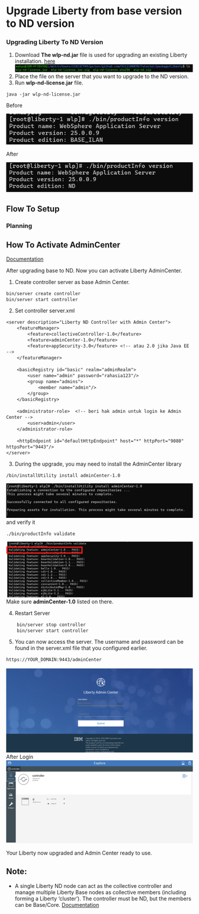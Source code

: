 # Upgrade Liberty from base version to ND version

### Upgrading Liberty To ND Version
1. Download  **The wlp-nd.jar** file is used for upgrading an existing Liberty installation. [here](https://www.ibm.com/docs/en/was-liberty/nd?topic=archives-applying-license-liberty-installations)
![Liberty ND Jar](images/liberty-nd-jar.png)
2. Place the file on the server that you want to upgrade to the ND version.
3. Run **wlp-nd-license.jar** file.
```
java -jar wlp-nd-license.jar
```

Before

![Liberty Base](images/liberty-version-base.png)

After

![Liberty ND](images/liberty-version-nd.png)

## Flow To Setup
### Planning

## How To Activate AdminCenter
[Documentation](https://www.ibm.com/docs/en/was-liberty/nd?topic=center-setting-up-admin)

After upgrading base to ND. Now you can activate Liberty AdminCenter.

1. Create controller server as base Admin Center.
```
bin/server create controller
bin/server start controller
```

2. Set controller server.xml
```
<server description="Liberty ND Controller with Admin Center">
    <featureManager>
        <feature>collectiveController-1.0</feature>
        <feature>adminCenter-1.0</feature>
        <feature>appSecurity-3.0</feature> <!-- atau 2.0 jika Java EE -->
    </featureManager>

    <basicRegistry id="basic" realm="adminRealm">
        <user name="admin" password="rahasia123"/>
        <group name="admins">
            <member name="admin"/>
        </group>
    </basicRegistry>

    <administrator-role>  <!-- beri hak admin untuk login ke Admin Center -->
        <user>admin</user>
    </administrator-role>

    <httpEndpoint id="defaultHttpEndpoint" host="*" httpPort="9080" httpsPort="9443"/>
</server>
```

3. During the upgrade, you may need to install the AdminCenter library
```
/bin/installUtility install adminCenter-1.0
```
![admin center installation](images/liberty-installing-nd-admin-center.png)
and verify it
```
./bin/productInfo validate
```
![admin center installation result](images/liberty-installing-nd-admin-center-result.png)
Make sure **adminCenter-1.0** listed on there.

4. Restart Server
```
    bin/server stop controller
    bin/server start controller
```

5. You can now access the server. The username and password can be found in the server.xml file that you configured earlier.
```
https://YOUR_DOMAIN:9443/adminCenter
```
![Dashboard Login](images/liberty-nd-login.png)
After Login
![Liberty Dashboard](images/liberty-nd-dashboard.png)

Your Liberty now upgraded and Admin Center ready to use.
## Note: 
- A single Liberty ND node can act as the collective controller and manage multiple Liberty Base nodes as collective members (including forming a Liberty ‘cluster’). The controller must be ND, but the members can be Base/Core. [Documentation](https://www.ibm.com/docs/en/was-liberty/nd?topic=collectives-collective-architecture)